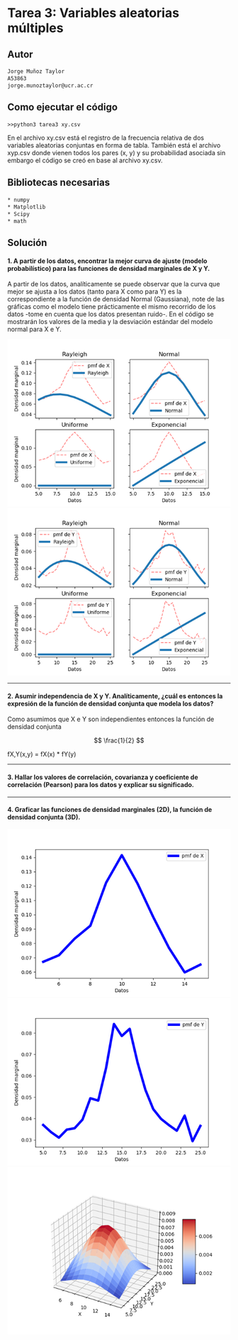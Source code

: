 # Tarea 3: Variables aleatorias múltiples

## Autor
```
Jorge Muñoz Taylor 
A53863
jorge.munoztaylor@ucr.ac.cr
```

## Como ejecutar el código
```
>>python3 tarea3 xy.csv
```

En el archivo xy.csv está el registro de la frecuencia relativa de dos variables aleatorias conjuntas en forma de tabla. También está el archivo xyp.csv donde vienen todos los pares (x, y) y su probabilidad asociada sin embargo el código se creó en base al archivo xy.csv.


## Bibliotecas necesarias

```
* numpy
* Matplotlib
* Scipy
* math
```

## Solución


#### 1. A partir de los datos, encontrar la mejor curva de ajuste (modelo probabilístico) para las funciones de densidad marginales de X y Y.

A partir de los datos, analíticamente se puede observar que la curva que mejor se ajusta a los datos (tanto para X como para Y) es la correspondiente a la función de densidad Normal (Gaussiana), note de las gráficas como el modelo tiene prácticamente el mismo recorrido de los datos -tome en cuenta que los datos presentan ruido-. En el código se mostrarán los valores de la media y la desviación estándar del modelo normal para X e Y.

![image info](imagenes/pmf_x_dist.png)
![image info](imagenes/pmf_y_dist.png)

---
#### 2. Asumir independencia de X y Y. Analíticamente, ¿cuál es entonces la expresión de la función de densidad conjunta que modela los datos?

 Como asumimos que X e Y son independientes entonces la función de densidad conjunta 
 
 $$
\frac{1}{2}
 $$
 
 fX,Y(x,y) = fX(x) * fY(y)

---
#### 3. Hallar los valores de correlación, covarianza y coeficiente de correlación (Pearson) para los datos y explicar su significado.



---
#### 4. Graficar las funciones de densidad marginales (2D), la función de densidad conjunta (3D).

![image info](imagenes/pmf_x.png)
![image info](imagenes/pmf_y.png)
![image info](imagenes/3d.png)